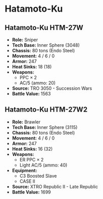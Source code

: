 # Hatamoto-Ku
## Hatamoto-Ku HTM-27W
- **Role:** Sniper
- **Tech Base:** Inner Sphere (3048)
- **Chassis:** 80 tons (Endo Steel)
- **Movement:** 4 / 6 / 0
- **Armor:** 247
- **Heat Sinks:** 18 (18)
- **Weapons:**
  - PPC × 2
  - AC/5 (ammo: 20)
- **Source:** TRO 3050 - Succession Wars
- **Battle Value:** 1563

## Hatamoto-Ku HTM-27W2
- **Role:** Brawler
- **Tech Base:** Inner Sphere (3115)
- **Chassis:** 80 tons (Endo Steel)
- **Movement:** 4 / 6 / 0
- **Armor:** 247
- **Heat Sinks:** 16 (32)
- **Weapons:**
  - ER PPC × 2
  - Light AC/5 (ammo: 40)
- **Equipment:**
  - C3 Boosted Slave
  - CASE II
- **Source:** XTRO Republic II - Late Republic 
- **Battle Value:** 1699

